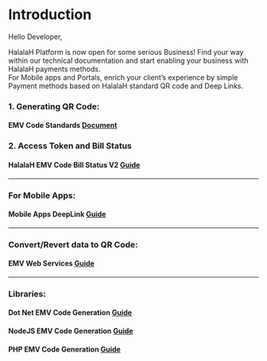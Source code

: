 # Introduction
Hello Developer,<br />

HalalaH Platform is now open for some serious Business! Find your way within our technical documentation and start enabling your business with HalalaH payments methods. <br />For Mobile apps and Portals, enrich your client’s experience by simple Payment methods based on HalalaH standard QR code and Deep Links.


### 1. Generating QR Code:
#### EMV Code Standards [Document](HalalaH%20QR%20Code%20Standard%20-%20Merchant-Presented%20Mode%20v1.2.pdf)

### 2. Access Token and Bill Status 
#### HalalaH EMV Code Bill Status V2 [Guide](HalalaH%20EMV%20Code%20Bill%20Status%20V2.md)
---
### For Mobile Apps: 
#### Mobile Apps DeepLink [Guide](Mobile%20Apps%20DeepLink.md)
---
### Convert/Revert data to QR Code: 
#### EMV Web Services [Guide](EMV%20Web%20Services/README.md)
---
### Libraries: 
#### Dot Net EMV Code Generation [Guide](Dot%20Net%20EMV%20Code%20Generation/README.md)

#### NodeJS EMV Code Generation [Guide](NodeJS%20EMV%20Code%20Generation/README.md)

#### PHP EMV Code Generation [Guide](PHP%20EMV%20Code%20Generation/README.md)
